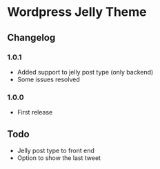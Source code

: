 Wordpress Jelly Theme
========

## Changelog

### 1.0.1

* Added support to jelly post type (only backend)
* Some issues resolved

### 1.0.0

* First release


## Todo

* Jelly post type to front end
* Option to show the last tweet
